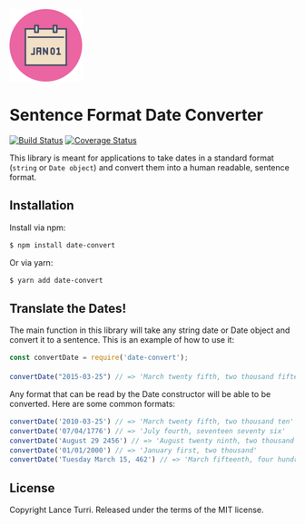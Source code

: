 ![date-convert](./images/logo.png)

# Sentence Format Date Converter

[![Build Status](https://travis-ci.org/LanceTurri/date-convert.svg?branch=develop)](https://travis-ci.org/LanceTurri/date-convert)
[![Coverage Status](https://coveralls.io/repos/github/LanceTurri/date-convert/badge.svg?branch=develop)](https://coveralls.io/github/LanceTurri/date-convert?branch=develop)

This library is meant for applications to take dates in a standard format (`string` or `Date object`) and convert them into a human readable, sentence format.

## Installation

Install via npm:

```sh
$ npm install date-convert
```

Or via yarn:

```sh
$ yarn add date-convert
```

## Translate the Dates!
The main function in this library will take any string date or Date object and convert it to a sentence. This is an example of how to use it:

```javascript
const convertDate = require('date-convert');

convertDate("2015-03-25") // => 'March twenty fifth, two thousand fifteen'
```

Any format that can be read by the Date constructor will be able to be converted. Here are some common formats:

```javascript
convertDate('2010-03-25') // => 'March twenty fifth, two thousand ten'
convertDate('07/04/1776') // => 'July fourth, seventeen seventy six'
convertDate('August 29 2456') // => 'August twenty ninth, two thousand four hundred fifty six'
convertDate('01/01/2000') // => 'January first, two thousand'
convertDate('Tuesday March 15, 462') // => 'March fifteenth, four hundred sixty two'
```

## License

Copyright Lance Turri. Released under the terms of the MIT license.
